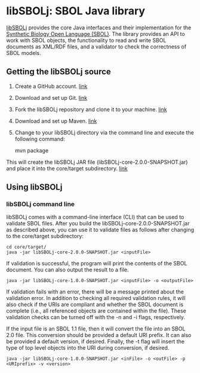# libSBOLj: SBOL Java library

[libSBOLj](https://github.com/SynBioDex/libSBOLj) provides the core Java interfaces and their implementation for 
the [Synthetic Biology Open Language (SBOL)](http://www.sbolstandard.org/sbolstandard/specification). The library provides an API to 
work with SBOL objects, the functionality to read and write SBOL documents as XML/RDF files, and a validator to check the 
correctness of SBOL models. 

## Getting the libSBOLj source

1. Create a GitHub account. [link](https://github.com/)
2. Download and set up Git. [link](https://help.github.com/articles/set-up-git)
3. Fork the libSBOLj repository and clone it to your machine. [link](https://help.github.com/articles/fork-a-repo)
4. Download and set up Maven. [link](http://maven.apache.org/download.cgi)
5. Change to your libSBOLj directory via the command line and execute the following command:

    mvn package

This will create the libSBOLj JAR file (libSBOLj-core-2.0.0-SNAPSHOT.jar) and place it into the core/target subdirectory. [link](http://maven.apache.org/guides/getting-started/index.html)

## Using libSBOLj


### libSBOLj command line

libSBOLj comes with a command-line interface (CLI) that can be used to validate SBOL files. After you build the 
libSBOLj-core-2.0.0-SNAPSHOT.jar as described above, you can use it to validate files as follows after changing to the core/target subdirectory:

    cd core/target/
    java -jar libSBOLj-core-2.0.0-SNAPSHOT.jar <inputFile>
    
If validation is successful, the program will print the contents of the SBOL document. You can also output the result to a file. 

    java -jar libSBOLj-core-1.0.0-SNAPSHOT.jar <inputFile> -o <outputFile>

If validation fails with an error, there will be a message printed about the validation error.  In addition to checking all required validation rules, it will also check if the URIs are compliant and whether the SBOL document is complete (i.e., all referenced objects are contained within the file).  These validation checks can be turned off with the -n and -i flags, respectively.

If the input file is an SBOL 1.1 file, then it will convert the file into an SBOL 2.0 file.  This conversion should be provided a default URI prefix.  It can also be provided a default version, if desired.  Finally, the -t flag will insert the type of top level objects into the URI during conversion, if desired.

    java -jar libSBOLj-core-1.0.0-SNAPSHOT.jar <inFile> -o <outFile> -p <URIprefix> -v <version>
    
    
